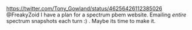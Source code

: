https://twitter.com/Tony_Gowland/status/46256426112385026 @FreakyZoid I have a plan for a spectrum pbem website. Emailing *entire* spectrum snapshots each turn :) . Maybe its time to make it.